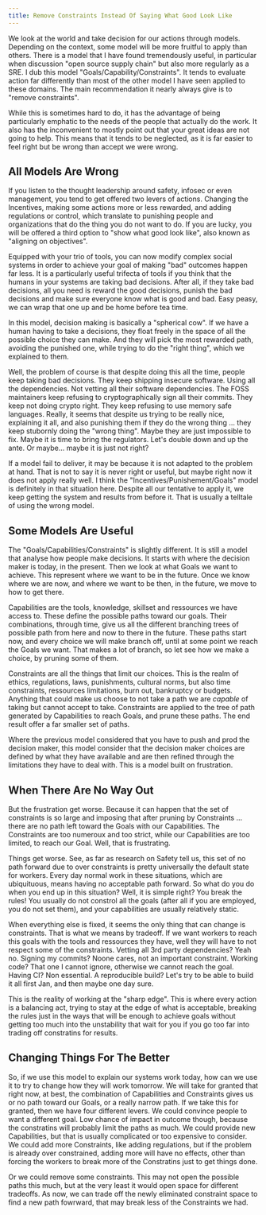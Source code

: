 ```yaml
---
title: Remove Constraints Instead Of Saying What Good Look Like
---
```


We look at the world and take decision for our actions through models. Depending
on the context, some model will be more fruitful to apply than others. There is
a model that I have found tremendously useful, in particular when discussion
"open source supply chain" but also more regularly as a SRE. I dub this model
"Goals/Capability/Constraints". It tends to evaluate action far differently than
most of the other model I have seen applied to these domains. The main
recommendation it nearly always give is to "remove constraints".

While this is sometimes hard to do, it has the advantage of being particularly
emphatic to the needs of the people that actually do the work. It also has the
inconvenient to mostly point out that your great ideas are not going to help.
This means that it tends to be neglected, as it is far easier to feel right but
be wrong than accept we were wrong.

## All Models Are Wrong

If you listen to the thought leadership around safety, infosec or even
management, you tend to get offered two levers of actions. Changing the
Incentives, making some actions more or less rewarded, and adding regulations or
control, which translate to punishing people and organizations that do the thing
you do not want to do. If you are lucky, you will be offered a third option to
"show what good look like", also known as "aligning on objectives".

Equipped with your trio of tools, you can now modify complex social systems in
order to achieve your goal of making "bad" outcomes happen far less. It is a
particularly useful trifecta of tools if you think that the humans in your
systems are taking bad decisions. After all, if they take bad decisions, all you
need is reward the good decisions, punish the bad decisions and make sure
everyone know what is good and bad. Easy peasy, we can wrap that one up and be
home before tea time.

In this model, decision making is basically a "spherical cow". If we have a
human having to take a decisions, they float freely in the space of all the
possible choice they can make. And they will pick the most rewarded path,
avoiding the punished one, while trying to do the "right thing", which we
explained to them.

Well, the problem of course is that despite doing this all the time, people keep
taking bad decisions. They keep shipping insecure software. Using all the
dependencies. Not vetting all their software dependencies. The FOSS maintainers
keep refusing to cryptographically sign all their commits. They keep not doing
crypto right. They keep refusing to use memory safe languages. Really, it seems
that despite us trying to be really nice, explaining it all, and also punishing
them if they do the wrong thing ... they keep stubornly doing the "wrong thing".
Maybe they are just impossible to fix. Maybe it is time to bring the regulators.
Let's double down and up the ante. Or maybe... maybe it is just not right?

If a model fail to deliver, it may be because it is not adapted to the problem
at hand. That is not to say it is never right or useful, but maybe right now it
does not apply really well. I think the "Incentives/Punishement/Goals" model is
definitely in that situation here. Despite all our tentative to apply it, we
keep getting the system and results from before it. That is usually a telltale
of using the wrong model.

## Some Models Are Useful

The "Goals/Capabilities/Constraints" is slightly different. It is still a model
that analyse how people make decisions. It starts with where the decision maker
is today, in the present. Then we look at what Goals we want to achieve. This
represent where we want to be in the future. Once we know where we are now, and
where we want to be then, in the future, we move to how to get there.

Capabilities are the tools, knowledge, skillset and ressources we have access
to. These define the possible paths toward our goals. Their combinations,
through time, give us all the different branching trees of possible path from
here and now to there in the future. These paths start now, and every choice we
will make branch off, until at some point we reach the Goals we want. That makes
a lot of branch, so let see how we make a choice, by pruning some of them.

Constraints are all the things that limit our choices. This is the realm of
ethics, regulations, laws, punishments, cultural norms, but also time
constraints, ressources limitations, burn out, bankruptcy or budgets. Anything
that could make us choose to not take a path we are _capable_ of taking but
cannot accept to take. Constraints are applied to the tree of path generated by
Capabilities to reach Goals, and prune these paths. The end result offer a far
smaller set of paths.

Where the previous model considered that you have to push and prod the decision
maker, this model consider that the decision maker choices are defined by what
they have available and are then refined through the limitations they have to
deal with. This is a model built on frustration.

## When There Are No Way Out

But the frustration get worse. Because it can happen that the set of constraints
is so large and imposing that after pruning by Constraints ... there are no path
left toward the Goals with our Capabilities. The Constraints are too numeroux
and too strict, while our Capabilities are too limited, to reach our Goal. Well,
that is frustrating.

Things get worse. See, as far as research on Safety tell us, this set of no path
forward due to over constraints is pretty universally the default state for
workers. Every day normal work in these situations, which are ubiquituous, means
having no acceptable path forward. So what do you do when you end up in this
situation? Well, it is simple right? You break the rules! You usually do not
constrol all the goals (after all if you are employed, you do not set them), and
your capabilities are usually relatively static.

When everything else is fixed, it seems the only thing that can change is
constraints. That is what we means by tradeoff. If we want workers to reach this
goals with the tools and ressources they have, well they will have to not
respect some of the constraints. Vetting all 3rd party dependencies? Yeah no.
Signing my commits? Noone cares, not an important constraint. Working code? That
one I cannot ignore, otherwise we cannot reach the goal. Having CI? Non
essential. A reproducible build? Let's try to be able to build it all first Jan,
and then maybe one day sure.

This is the reality of working at the "sharp edge". This is where every action
is a balancing act, trying to stay at the edge of what is acceptable, breaking
the rules just in the ways that will be enough to achieve goals without getting
too much into the unstability that wait for you if you go too far into trading
off constratins for results.

## Changing Things For The Better

So, if we use this model to explain our systems work today, how can we use it to
try to change how they will work tomorrow. We will take for granted that right
now, at best, the combination of Capabilities and Constraints gives us or no
path toward our Goals, or a really narrow path. If we take this for granted,
then we have four different levers. We could convince people to want a different
goal. Low chance of impact in outcome though, because the constratins will
probably limit the paths as much. We could provide new Capabilities, but that is
usually complicated or too expensive to consider. We could add more Constraints,
like adding regulations, but if the problem is already over constrained, adding
more will have no effects, other than forcing the workers to break more of the
Constratins just to get things done.

Or we could remove some constraints. This may not open the possible paths this
much, but at the very least it would open space for different tradeoffs. As now,
we can trade off the newly eliminated constraint space to find a new path
fowrward, that may break less of the Constraints we had.
